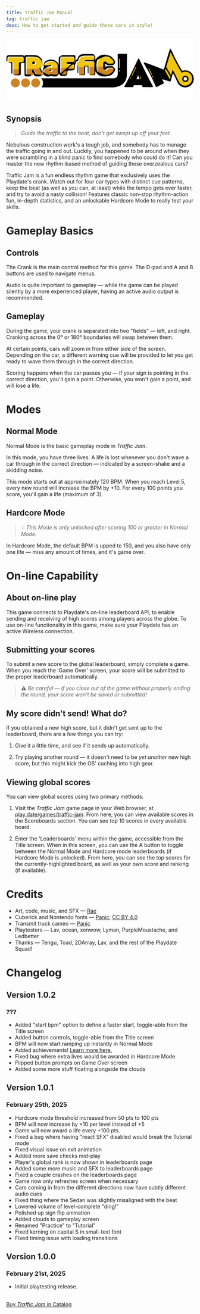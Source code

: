 ```yaml
---
title: Traffic Jam Manual
tag: traffic jam
desc: How to get started and guide those cars in style!
---
```

![Traffic Jam](/blog/images/2025-01-24-1.png)

## Synopsis

> *Guide the traffic to the beat, don't get swept up off your feet.*

Nebulous construction work's a tough job, and somebody has to manage the traffic going in and out. Luckily, you happened to be around when they were scrambling in a blind panic to find somebody who could do it! Can you master the new rhythm-based method of guiding these overzealous cars?

Traffic Jam is a fun endless rhythm game that exclusively uses the Playdate's crank. Watch out for four car types with distinct cue patterns, keep the beat (as well as you can, at least) while the tempo gets ever faster, and try to avoid a nasty collision! Features classic non-stop rhythm-action fun, in-depth statistics, and an unlockable Hardcore Mode to really test your skills.

# Gameplay Basics

## Controls

The Crank is the main control method for this game. The D-pad and A and B buttons are used to navigate menus.

Audio is quite important to gameplay — while the game can be played silently by a more experienced player, having an active audio output is recommended.

## Gameplay

During the game, your crank is separated into two "fields" — left, and right. Cranking across the 0º or 180º boundaries will swap between them.

At certain points, cars will zoom in from either side of the screen. Depending on the car, a different warning cue will be provided to let you get ready to wave them through in the correct direction.

Scoring happens when the car passes you — if your sign is pointing in the correct direction, you'll gain a point. Otherwise, you won't gain a point, and will lose a life.

# Modes

## Normal Mode

Normal Mode is the basic gameplay mode in *Traffic Jam*.

In this mode, you have three lives. A life is lost whenever you don't wave a car through in the correct direction — indicated by a screen-shake and a skidding noise.

This mode starts out at approximately 120 BPM. When you reach Level 5, every new round will increase the BPM by +10. For every 100 points you score, you'll gain a life (maximum of 3).

## Hardcore Mode

> 💡 *This Mode is only unlocked after scoring 100 or greater in Normal Mode.*

In Hardcore Mode, the default BPM is upped to 150, and you also have only one life — miss any amount of times, and it's game over.

# On-line Capability

## About on-line play

This game connects to Playdate's on-line leaderboard API, to enable sending and receiving of high scores among players across the globe. To use on-line functionality in this game, make sure your Playdate has an active Wireless connection.

## Submitting your scores

To submit a new score to the global leaderboard, simply complete a game. When you reach the 'Game Over' screen, your score will be submitted to the proper leaderboard automatically.

> ⚠️ *Be careful — if you close out of the game without properly ending the round, your score won't be saved or submitted!*

## My score didn't send! What do?

If you obtained a new high score, but it didn't get sent up to the leaderboard, there are a few things you can try:

1. Give it a little time, and see if it sends up automatically.

2. Try playing another round — it doesn't need to be *yet another* new high score, but this might kick the OS' caching into high gear.

## Viewing global scores

You can view global scores using two primary methods:

1. Visit the *Traffic Jam* game page in your Web browser, at [play.date/games/traffic-jam](https://play.date/games/traffic-jam/). From here, you can view available scores in the Scoreboards section. You can see top 10 scores in every available board.

2. Enter the 'Leaderboards' menu within the game, accessible from the Title screen. When in this screen, you can use the A button to toggle between the Normal Mode and Hardcore mode leaderboards (if Hardcore Mode is unlocked). From here, you can see the top scores for the currently-highlighted board, as well as your own score and ranking (if available).

# Credits

- Art, code, music, and SFX — [Rae](https://rae.wtf)
- Cuberick and Nontendo fonts — [Panic](https://panic.com); [CC BY 4.0](https://creativecommons.org/licenses/by/4.0/)
- Transmit truck cameo — [Panic](https://panic.com)
- Playtesters — Lav, ocean, xenwow, Lyman, PurpleMoustache, and Ledbetter
- Thanks — Tengu, Toad, 2DArray, Lav, and the rest of the Playdate Squad!

# Changelog

## Version 1.0.2
### ???

- Added "start bpm" option to define a faster start, toggle-able from the Title screen
- Added button controls, toggle-able from the Title screen
- BPM will now start ramping up instantly in Normal Mode
- Added achievements! [Learn more here.](https://github.com/PlaydateSquad/pd-achievements)
- Fixed bug where extra lives would be awarded in Hardcore Mode
- Flipped button prompts on Game Over screen
- Added some more stuff floating alongside the clouds

## Version 1.0.1
### February 25th, 2025

- Hardcore mode threshold increased from 50 pts to 100 pts
- BPM will now increase by +10 per level instead of +5
- Game will now award a life every +100 pts.
- Fixed a bug where having "react SFX" disabled would break the Tutorial mode
- Fixed visual issue on exit animation
- Added more save checks mid-play
- Player's global rank is now shown in leaderboards page
- Added some more music and SFX to leaderboards page
- Fixed a couple crashes on the leaderboards page
- Game now only refreshes screen when necessary
- Cars coming in from the different directions now have subtly different audio cues
- Fixed thing where the Sedan was slightly misaligned with the beat
- Lowered volume of level-complete "ding!"
- Polished up sign flip animation
- Added clouds to gameplay screen
- Renamed "Practice" to "Tutorial"
- Fixed kerning on capital S in small-text font
- Fixed timing issue with loading transitions

## Version 1.0.0
### February 21st, 2025

- Initial playtesting release.

<br>
<a href="https://play.date/games/traffic-jam" class="button">Buy <i>Traffic Jam</i> in Catalog</a>